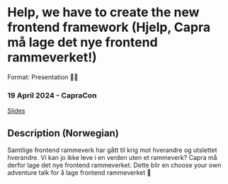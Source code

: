 # Help, we have to create the new frontend framework (Hjelp, Capra må lage det nye frontend rammeverket!)
Format: Presentation 👨‍🏫

### 19 April 2024 - CapraCon
[Slides](https://gaute-talks.netlify.app/help-we-have-to-create-the-new-frontend-framework)  

## Description (Norwegian)

Samtlige frontend rammeverk har gått til krig mot hverandre og utslettet hverandre. Vi kan jo ikke leve i en verden uten et rammeverk? Capra må derfor lage det nye frontend rammeverket. Dette blir en choose your own adventure talk for å lage frontend rammeverket 🐐